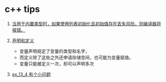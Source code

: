 # c++ tips

1. [当用于内置类型时，如果使用列表初始化且初始值存在丢失风险，则编译器将报错。](./ch2/ex_2_9.cpp)
2. [声明和定义](./ch2/ex_2_11.cpp)
   - 变量声明规定了变量的类型和名字，
   - 而定义除了这些之外还申请存储空间，也可能为变量赋值。
   - 变量只能被定义一次，却可以声明多次

3. [ex_13_4 有个小问题](./ch13/ex_13_4.cpp)